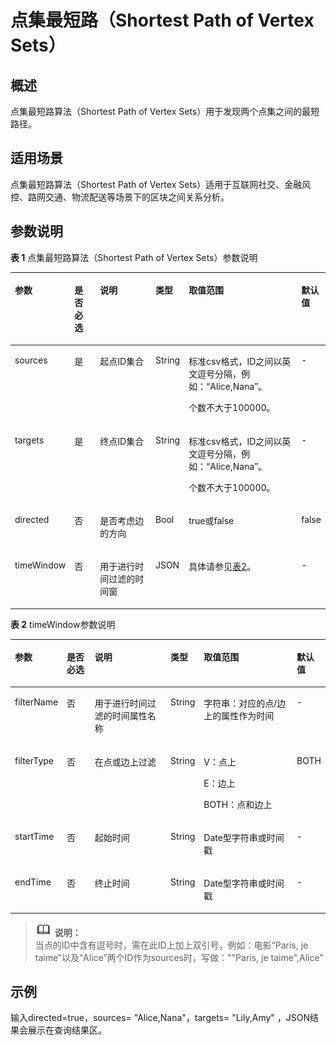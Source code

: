 # 点集最短路（Shortest Path of Vertex Sets）<a name="ges_01_0054"></a>

## 概述<a name="section6298525295951"></a>

点集最短路算法（Shortest Path of Vertex Sets）用于发现两个点集之间的最短路径。

## 适用场景<a name="section1451760010033"></a>

点集最短路算法（Shortest Path of Vertex Sets）适用于互联网社交、金融风控、路网交通、物流配送等场景下的区块之间关系分析。

## 参数说明<a name="section3818483210354"></a>

**表 1**  点集最短路算法（Shortest Path of Vertex Sets）参数说明

<a name="table18500810104111"></a>
<table><thead align="left"><tr id="row18009483104111"><th class="cellrowborder" valign="top" width="12.910891089108908%" id="mcps1.2.7.1.1"><p id="p6644426810425"><a name="p6644426810425"></a><a name="p6644426810425"></a>参数</p>
</th>
<th class="cellrowborder" valign="top" width="9.336633663366337%" id="mcps1.2.7.1.2"><p id="p1327662710425"><a name="p1327662710425"></a><a name="p1327662710425"></a>是否必选</p>
</th>
<th class="cellrowborder" valign="top" width="23.16831683168317%" id="mcps1.2.7.1.3"><p id="p166499410425"><a name="p166499410425"></a><a name="p166499410425"></a>说明</p>
</th>
<th class="cellrowborder" valign="top" width="7.148514851485148%" id="mcps1.2.7.1.4"><p id="p10389144111270"><a name="p10389144111270"></a><a name="p10389144111270"></a>类型</p>
</th>
<th class="cellrowborder" valign="top" width="39.524752475247524%" id="mcps1.2.7.1.5"><p id="p64685010425"><a name="p64685010425"></a><a name="p64685010425"></a>取值范围</p>
</th>
<th class="cellrowborder" valign="top" width="7.910891089108911%" id="mcps1.2.7.1.6"><p id="p5239490710425"><a name="p5239490710425"></a><a name="p5239490710425"></a>默认值</p>
</th>
</tr>
</thead>
<tbody><tr id="row66427667104111"><td class="cellrowborder" valign="top" width="12.910891089108908%" headers="mcps1.2.7.1.1 "><p id="p3138414910425"><a name="p3138414910425"></a><a name="p3138414910425"></a>sources</p>
</td>
<td class="cellrowborder" valign="top" width="9.336633663366337%" headers="mcps1.2.7.1.2 "><p id="p5908813510425"><a name="p5908813510425"></a><a name="p5908813510425"></a>是</p>
</td>
<td class="cellrowborder" valign="top" width="23.16831683168317%" headers="mcps1.2.7.1.3 "><p id="p2140961710425"><a name="p2140961710425"></a><a name="p2140961710425"></a>起点ID集合</p>
</td>
<td class="cellrowborder" valign="top" width="7.148514851485148%" headers="mcps1.2.7.1.4 "><p id="p2445131643916"><a name="p2445131643916"></a><a name="p2445131643916"></a>String</p>
</td>
<td class="cellrowborder" valign="top" width="39.524752475247524%" headers="mcps1.2.7.1.5 "><p id="p14473161318277"><a name="p14473161318277"></a><a name="p14473161318277"></a>标准csv格式，ID之间以英文逗号分隔，例如：“Alice,Nana”。</p>
<p id="p847331310275"><a name="p847331310275"></a><a name="p847331310275"></a>个数不大于100000。</p>
</td>
<td class="cellrowborder" valign="top" width="7.910891089108911%" headers="mcps1.2.7.1.6 "><p id="p964961610425"><a name="p964961610425"></a><a name="p964961610425"></a>-</p>
</td>
</tr>
<tr id="row1354819122815"><td class="cellrowborder" valign="top" width="12.910891089108908%" headers="mcps1.2.7.1.1 "><p id="p7843173202816"><a name="p7843173202816"></a><a name="p7843173202816"></a>targets</p>
</td>
<td class="cellrowborder" valign="top" width="9.336633663366337%" headers="mcps1.2.7.1.2 "><p id="p2843232152811"><a name="p2843232152811"></a><a name="p2843232152811"></a>是</p>
</td>
<td class="cellrowborder" valign="top" width="23.16831683168317%" headers="mcps1.2.7.1.3 "><p id="p20843332112810"><a name="p20843332112810"></a><a name="p20843332112810"></a>终点ID集合</p>
</td>
<td class="cellrowborder" valign="top" width="7.148514851485148%" headers="mcps1.2.7.1.4 "><p id="p16843123242820"><a name="p16843123242820"></a><a name="p16843123242820"></a>String</p>
</td>
<td class="cellrowborder" valign="top" width="39.524752475247524%" headers="mcps1.2.7.1.5 "><p id="p447461312712"><a name="p447461312712"></a><a name="p447461312712"></a>标准csv格式，ID之间以英文逗号分隔，例如：“Alice,Nana”。</p>
<p id="p947441318273"><a name="p947441318273"></a><a name="p947441318273"></a>个数不大于100000。</p>
</td>
<td class="cellrowborder" valign="top" width="7.910891089108911%" headers="mcps1.2.7.1.6 "><p id="p4354019192816"><a name="p4354019192816"></a><a name="p4354019192816"></a>-</p>
</td>
</tr>
<tr id="row44303816104111"><td class="cellrowborder" valign="top" width="12.910891089108908%" headers="mcps1.2.7.1.1 "><p id="p5524824310425"><a name="p5524824310425"></a><a name="p5524824310425"></a>directed</p>
</td>
<td class="cellrowborder" valign="top" width="9.336633663366337%" headers="mcps1.2.7.1.2 "><p id="p4592270710425"><a name="p4592270710425"></a><a name="p4592270710425"></a>否</p>
</td>
<td class="cellrowborder" valign="top" width="23.16831683168317%" headers="mcps1.2.7.1.3 "><p id="p2875176710425"><a name="p2875176710425"></a><a name="p2875176710425"></a>是否考虑边的方向</p>
</td>
<td class="cellrowborder" valign="top" width="7.148514851485148%" headers="mcps1.2.7.1.4 "><p id="p25096169392"><a name="p25096169392"></a><a name="p25096169392"></a>Bool</p>
</td>
<td class="cellrowborder" valign="top" width="39.524752475247524%" headers="mcps1.2.7.1.5 "><p id="p4719178410425"><a name="p4719178410425"></a><a name="p4719178410425"></a>true或false</p>
</td>
<td class="cellrowborder" valign="top" width="7.910891089108911%" headers="mcps1.2.7.1.6 "><p id="p6443812510425"><a name="p6443812510425"></a><a name="p6443812510425"></a>false</p>
</td>
</tr>
<tr id="row1924463813413"><td class="cellrowborder" valign="top" width="12.910891089108908%" headers="mcps1.2.7.1.1 "><p id="p1124519381417"><a name="p1124519381417"></a><a name="p1124519381417"></a>timeWindow</p>
</td>
<td class="cellrowborder" valign="top" width="9.336633663366337%" headers="mcps1.2.7.1.2 "><p id="p1524603814419"><a name="p1524603814419"></a><a name="p1524603814419"></a>否</p>
</td>
<td class="cellrowborder" valign="top" width="23.16831683168317%" headers="mcps1.2.7.1.3 "><p id="p12246838245"><a name="p12246838245"></a><a name="p12246838245"></a>用于进行时间过滤的时间窗</p>
</td>
<td class="cellrowborder" valign="top" width="7.148514851485148%" headers="mcps1.2.7.1.4 "><p id="p152466381945"><a name="p152466381945"></a><a name="p152466381945"></a>JSON</p>
</td>
<td class="cellrowborder" valign="top" width="39.524752475247524%" headers="mcps1.2.7.1.5 "><p id="p1724620383410"><a name="p1724620383410"></a><a name="p1724620383410"></a>具体请参见<a href="#table98901741873">表2</a>。</p>
</td>
<td class="cellrowborder" valign="top" width="7.910891089108911%" headers="mcps1.2.7.1.6 "><p id="p162461838948"><a name="p162461838948"></a><a name="p162461838948"></a>-</p>
</td>
</tr>
</tbody>
</table>

**表 2**  timeWindow参数说明

<a name="table98901741873"></a>
<table><thead align="left"><tr id="row38911341370"><th class="cellrowborder" valign="top" width="12.337532493501302%" id="mcps1.2.7.1.1"><p id="p389114873"><a name="p389114873"></a><a name="p389114873"></a>参数</p>
</th>
<th class="cellrowborder" valign="top" width="9.658068386322737%" id="mcps1.2.7.1.2"><p id="p11891104674"><a name="p11891104674"></a><a name="p11891104674"></a>是否必选</p>
</th>
<th class="cellrowborder" valign="top" width="28.63427314537093%" id="mcps1.2.7.1.3"><p id="p4891248712"><a name="p4891248712"></a><a name="p4891248712"></a>说明</p>
</th>
<th class="cellrowborder" valign="top" width="7.288542291541694%" id="mcps1.2.7.1.4"><p id="p17891541170"><a name="p17891541170"></a><a name="p17891541170"></a>类型</p>
</th>
<th class="cellrowborder" valign="top" width="33.52329534093182%" id="mcps1.2.7.1.5"><p id="p1789118412716"><a name="p1789118412716"></a><a name="p1789118412716"></a>取值范围</p>
</th>
<th class="cellrowborder" valign="top" width="8.558288342331535%" id="mcps1.2.7.1.6"><p id="p98911147719"><a name="p98911147719"></a><a name="p98911147719"></a>默认值</p>
</th>
</tr>
</thead>
<tbody><tr id="row158918417712"><td class="cellrowborder" valign="top" width="12.337532493501302%" headers="mcps1.2.7.1.1 "><p id="p12891184873"><a name="p12891184873"></a><a name="p12891184873"></a>filterName</p>
</td>
<td class="cellrowborder" valign="top" width="9.658068386322737%" headers="mcps1.2.7.1.2 "><p id="p1189111418716"><a name="p1189111418716"></a><a name="p1189111418716"></a>否</p>
</td>
<td class="cellrowborder" valign="top" width="28.63427314537093%" headers="mcps1.2.7.1.3 "><p id="p189114973"><a name="p189114973"></a><a name="p189114973"></a>用于进行时间过滤的时间属性名称</p>
</td>
<td class="cellrowborder" valign="top" width="7.288542291541694%" headers="mcps1.2.7.1.4 "><p id="p108913419719"><a name="p108913419719"></a><a name="p108913419719"></a>String</p>
</td>
<td class="cellrowborder" valign="top" width="33.52329534093182%" headers="mcps1.2.7.1.5 "><p id="p168913412710"><a name="p168913412710"></a><a name="p168913412710"></a>字符串：对应的点/边上的属性作为时间</p>
</td>
<td class="cellrowborder" valign="top" width="8.558288342331535%" headers="mcps1.2.7.1.6 "><p id="p9891204378"><a name="p9891204378"></a><a name="p9891204378"></a>-</p>
</td>
</tr>
<tr id="row13891164873"><td class="cellrowborder" valign="top" width="12.337532493501302%" headers="mcps1.2.7.1.1 "><p id="p118911544711"><a name="p118911544711"></a><a name="p118911544711"></a>filterType</p>
</td>
<td class="cellrowborder" valign="top" width="9.658068386322737%" headers="mcps1.2.7.1.2 "><p id="p158918419716"><a name="p158918419716"></a><a name="p158918419716"></a>否</p>
</td>
<td class="cellrowborder" valign="top" width="28.63427314537093%" headers="mcps1.2.7.1.3 "><p id="p08916419716"><a name="p08916419716"></a><a name="p08916419716"></a>在点或边上过滤</p>
</td>
<td class="cellrowborder" valign="top" width="7.288542291541694%" headers="mcps1.2.7.1.4 "><p id="p18921941575"><a name="p18921941575"></a><a name="p18921941575"></a>String</p>
</td>
<td class="cellrowborder" valign="top" width="33.52329534093182%" headers="mcps1.2.7.1.5 "><p id="p178921419714"><a name="p178921419714"></a><a name="p178921419714"></a>V：点上</p>
<p id="p10740174331013"><a name="p10740174331013"></a><a name="p10740174331013"></a>E：边上</p>
<p id="p1343645221019"><a name="p1343645221019"></a><a name="p1343645221019"></a>BOTH：点和边上</p>
</td>
<td class="cellrowborder" valign="top" width="8.558288342331535%" headers="mcps1.2.7.1.6 "><p id="p148924419716"><a name="p148924419716"></a><a name="p148924419716"></a>BOTH</p>
</td>
</tr>
<tr id="row10892134475"><td class="cellrowborder" valign="top" width="12.337532493501302%" headers="mcps1.2.7.1.1 "><p id="p108921241276"><a name="p108921241276"></a><a name="p108921241276"></a>startTime</p>
</td>
<td class="cellrowborder" valign="top" width="9.658068386322737%" headers="mcps1.2.7.1.2 "><p id="p48921346711"><a name="p48921346711"></a><a name="p48921346711"></a>否</p>
</td>
<td class="cellrowborder" valign="top" width="28.63427314537093%" headers="mcps1.2.7.1.3 "><p id="p11892645717"><a name="p11892645717"></a><a name="p11892645717"></a>起始时间</p>
</td>
<td class="cellrowborder" valign="top" width="7.288542291541694%" headers="mcps1.2.7.1.4 "><p id="p1889210415712"><a name="p1889210415712"></a><a name="p1889210415712"></a>String</p>
</td>
<td class="cellrowborder" valign="top" width="33.52329534093182%" headers="mcps1.2.7.1.5 "><p id="p1189234870"><a name="p1189234870"></a><a name="p1189234870"></a>Date型字符串或时间戳</p>
</td>
<td class="cellrowborder" valign="top" width="8.558288342331535%" headers="mcps1.2.7.1.6 "><p id="p88921244720"><a name="p88921244720"></a><a name="p88921244720"></a>-</p>
</td>
</tr>
<tr id="row48921941577"><td class="cellrowborder" valign="top" width="12.337532493501302%" headers="mcps1.2.7.1.1 "><p id="p16824135151412"><a name="p16824135151412"></a><a name="p16824135151412"></a>endTime</p>
</td>
<td class="cellrowborder" valign="top" width="9.658068386322737%" headers="mcps1.2.7.1.2 "><p id="p178241153149"><a name="p178241153149"></a><a name="p178241153149"></a>否</p>
</td>
<td class="cellrowborder" valign="top" width="28.63427314537093%" headers="mcps1.2.7.1.3 "><p id="p3824145201419"><a name="p3824145201419"></a><a name="p3824145201419"></a>终止时间</p>
</td>
<td class="cellrowborder" valign="top" width="7.288542291541694%" headers="mcps1.2.7.1.4 "><p id="p198249581417"><a name="p198249581417"></a><a name="p198249581417"></a>String</p>
</td>
<td class="cellrowborder" valign="top" width="33.52329534093182%" headers="mcps1.2.7.1.5 "><p id="p158242510143"><a name="p158242510143"></a><a name="p158242510143"></a>Date型字符串或时间戳</p>
</td>
<td class="cellrowborder" valign="top" width="8.558288342331535%" headers="mcps1.2.7.1.6 "><p id="p4824852145"><a name="p4824852145"></a><a name="p4824852145"></a>-</p>
</td>
</tr>
</tbody>
</table>

>![](public_sys-resources/icon-note.gif) **说明：**   
>当点的ID中含有逗号时，需在此ID上加上双引号，例如：电影“Paris, je taime”以及“Alice”两个ID作为sources时，写做：""Paris, je taime",Alice"  

## 示例<a name="section21511242104337"></a>

输入directed=true，sources= "Alice,Nana"，targets= "Lily,Amy"  ，JSON结果会展示在查询结果区。

